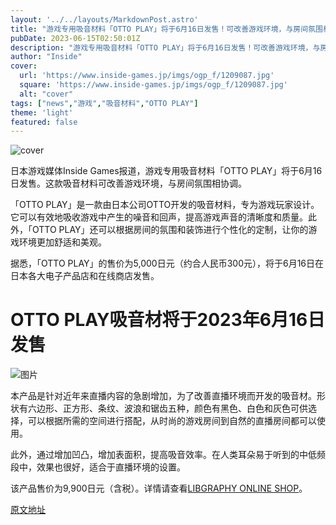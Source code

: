 ```yaml
---
layout: '../../layouts/MarkdownPost.astro'
title: "游戏专用吸音材料「OTTO PLAY」将于6月16日发售！可改善游戏环境，与房间氛围相协调"
pubDate: 2023-06-15T02:50:01Z
description: "游戏专用吸音材料「OTTO PLAY」将于6月16日发售！可改善游戏环境，与房间氛围相协调"
author: "Inside"
cover:
  url: 'https://www.inside-games.jp/imgs/ogp_f/1209087.jpg'
  square: 'https://www.inside-games.jp/imgs/ogp_f/1209087.jpg'
  alt: "cover"
tags: ["news","游戏","吸音材料","OTTO PLAY"]
theme: 'light'
featured: false
---
```


![cover](https://www.inside-games.jp/imgs/ogp_f/1209087.jpg)

日本游戏媒体Inside Games报道，游戏专用吸音材料「OTTO PLAY」将于6月16日发售。这款吸音材料可改善游戏环境，与房间氛围相协调。

「OTTO PLAY」是一款由日本公司OTTO开发的吸音材料，专为游戏玩家设计。它可以有效地吸收游戏中产生的噪音和回声，提高游戏声音的清晰度和质量。此外，「OTTO PLAY」还可以根据房间的氛围和装饰进行个性化的定制，让你的游戏环境更加舒适和美观。

据悉，「OTTO PLAY」的售价为5,000日元（约合人民币300元），将于6月16日在日本各大电子产品店和在线商店发售。

# OTTO PLAY吸音材将于2023年6月16日发售

![图片](https://www.inside-games.jp/imgs/zoom/1209087.jpg)

本产品是针对近年来直播内容的急剧增加，为了改善直播环境而开发的吸音材。形状有六边形、正方形、条纹、波浪和锯齿五种，颜色有黑色、白色和灰色可供选择，可以根据所需的空间进行搭配，从时尚的游戏房间到自然的直播房间都可以使用。

此外，通过增加凹凸，增加表面积，提高吸音效率。在人类耳朵易于听到的中低频段中，效果也很好，适合于直播环境的设置。

该产品售价为9,900日元（含税）。详情请查看[LIBGRAPHY ONLINE SHOP](https://shop.libgraphy.co.jp/collections/otto-play)。

  [原文地址](https://www.inside-games.jp/article/2023/06/15/146581.html)